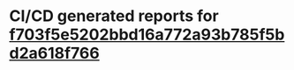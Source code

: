 # CI/CD generated reports for [f703f5e5202bbd16a772a93b785f5bd2a618f766](https://github.com/hydephp/develop/commit/f703f5e5202bbd16a772a93b785f5bd2a618f766)
